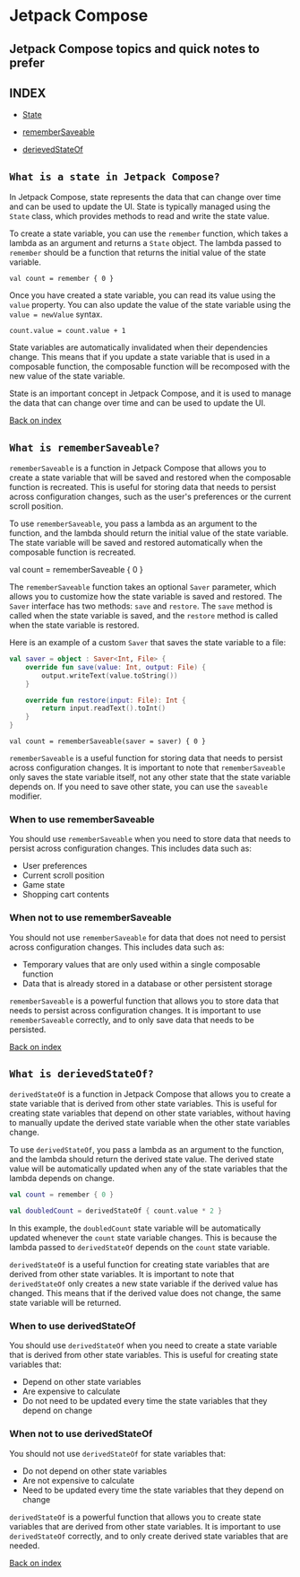 # Jetpack Compose

## Jetpack Compose topics and quick notes to prefer

## **INDEX**

- [State](#what-is-a-state-in-jetpack-compose)

- [rememberSaveable](#what-is-remembersaveable)

- [derievedStateOf](#what-is-derievedstateof)

## `What is a state in Jetpack Compose?`

In Jetpack Compose, state represents the data that can change over time and can be used to update the UI. State is typically managed using the `State` class, which provides methods to read and write the state value.

To create a state variable, you can use the `remember` function, which takes a lambda as an argument and returns a `State` object. The lambda passed to `remember` should be a function that returns the initial value of the state variable.

`val count = remember { 0 }`

Once you have created a state variable, you can read its value using the `value` property. You can also update the value of the state variable using the `value = newValue` syntax.

`count.value = count.value + 1`

State variables are automatically invalidated when their dependencies change. This means that if you update a state variable that is used in a composable function, the composable function will be recomposed with the new value of the state variable.

State is an important concept in Jetpack Compose, and it is used to manage the data that can change over time and can be used to update the UI.

[Back on index](#index)

## `What is rememberSaveable?`

`rememberSaveable` is a function in Jetpack Compose that allows you to create a state variable that will be saved and restored when the composable function is recreated. This is useful for storing data that needs to persist across configuration changes, such as the user's preferences or the current scroll position.

To use `rememberSaveable`, you pass a lambda as an argument to the function, and the lambda should return the initial value of the state variable. The state variable will be saved and restored automatically when the composable function is recreated.

val count = rememberSaveable { 0 }

The `rememberSaveable` function takes an optional `Saver` parameter, which allows you to customize how the state variable is saved and restored. The `Saver` interface has two methods: `save` and `restore`. The `save` method is called when the state variable is saved, and the `restore` method is called when the state variable is restored.

Here is an example of a custom `Saver` that saves the state variable to a file:

```kotlin
val saver = object : Saver<Int, File> {
    override fun save(value: Int, output: File) {
        output.writeText(value.toString())
    }

    override fun restore(input: File): Int {
        return input.readText().toInt()
    }
}
```

`val count = rememberSaveable(saver = saver) { 0 }`

`rememberSaveable` is a useful function for storing data that needs to persist across configuration changes. It is important to note that `rememberSaveable` only saves the state variable itself, not any other state that the state variable depends on. If you need to save other state, you can use the `saveable` modifier.

### When to use rememberSaveable

You should use `rememberSaveable` when you need to store data that needs to persist across configuration changes. This includes data such as:

- User preferences
- Current scroll position
- Game state
- Shopping cart contents

### When not to use rememberSaveable

You should not use `rememberSaveable` for data that does not need to persist across configuration changes. This includes data such as:

- Temporary values that are only used within a single composable function
- Data that is already stored in a database or other persistent storage

`rememberSaveable` is a powerful function that allows you to store data that needs to persist across configuration changes. It is important to use `rememberSaveable` correctly, and to only save data that needs to be persisted.

[Back on index](#index)

## `What is derievedStateOf?`

`derivedStateOf` is a function in Jetpack Compose that allows you to create a state variable that is derived from other state variables. This is useful for creating state variables that depend on other state variables, without having to manually update the derived state variable when the other state variables change.

To use `derivedStateOf`, you pass a lambda as an argument to the function, and the lambda should return the derived state value. The derived state value will be automatically updated when any of the state variables that the lambda depends on change.

```kotlin
val count = remember { 0 }

val doubledCount = derivedStateOf { count.value * 2 }
```

In this example, the `doubledCount` state variable will be automatically updated whenever the `count` state variable changes. This is because the lambda passed to `derivedStateOf` depends on the `count` state variable.

`derivedStateOf` is a useful function for creating state variables that are derived from other state variables. It is important to note that `derivedStateOf` only creates a new state variable if the derived value has changed. This means that if the derived value does not change, the same state variable will be returned.

### When to use derivedStateOf

You should use `derivedStateOf` when you need to create a state variable that is derived from other state variables. This is useful for creating state variables that:

- Depend on other state variables
- Are expensive to calculate
- Do not need to be updated every time the state variables that they depend on change

### When not to use derivedStateOf

You should not use `derivedStateOf` for state variables that:

- Do not depend on other state variables
- Are not expensive to calculate
- Need to be updated every time the state variables that they depend on change

`derivedStateOf` is a powerful function that allows you to create state variables that are derived from other state variables. It is important to use `derivedStateOf` correctly, and to only create derived state variables that are needed.

[Back on index](#index)
